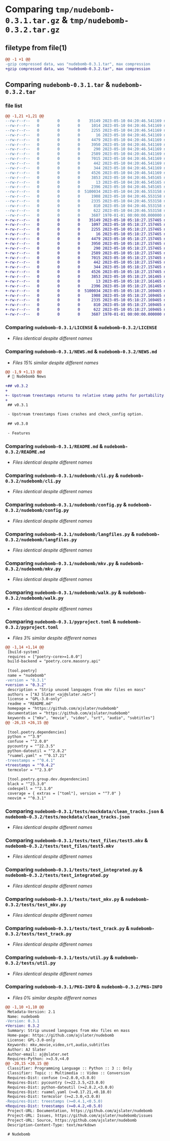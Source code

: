# Comparing `tmp/nudebomb-0.3.1.tar.gz` & `tmp/nudebomb-0.3.2.tar.gz`

## filetype from file(1)

```diff
@@ -1 +1 @@
-gzip compressed data, was "nudebomb-0.3.1.tar", max compression
+gzip compressed data, was "nudebomb-0.3.2.tar", max compression
```

## Comparing `nudebomb-0.3.1.tar` & `nudebomb-0.3.2.tar`

### file list

```diff
@@ -1,21 +1,21 @@
--rw-r--r--   0        0        0    35149 2023-05-10 04:20:46.541169 nudebomb-0.3.1/LICENSE
--rw-r--r--   0        0        0     1014 2023-05-10 04:20:46.541169 nudebomb-0.3.1/NEWS.md
--rw-r--r--   0        0        0     2255 2023-05-10 04:20:46.541169 nudebomb-0.3.1/README.md
--rw-r--r--   0        0        0       16 2023-05-10 04:20:46.541169 nudebomb-0.3.1/nudebomb/__init__.py
--rw-r--r--   0        0        0     4479 2023-05-10 04:20:46.541169 nudebomb-0.3.1/nudebomb/cli.py
--rw-r--r--   0        0        0     3950 2023-05-10 04:20:46.541169 nudebomb-0.3.1/nudebomb/config.py
--rw-r--r--   0        0        0      290 2023-05-10 04:20:46.541169 nudebomb-0.3.1/nudebomb/config_default.yaml
--rw-r--r--   0        0        0     2589 2023-05-10 04:20:46.541169 nudebomb-0.3.1/nudebomb/langfiles.py
--rw-r--r--   0        0        0     7015 2023-05-10 04:20:46.541169 nudebomb-0.3.1/nudebomb/mkv.py
--rw-r--r--   0        0        0      442 2023-05-10 04:20:46.541169 nudebomb-0.3.1/nudebomb/track.py
--rw-r--r--   0        0        0      344 2023-05-10 04:20:46.541169 nudebomb-0.3.1/nudebomb/version.py
--rw-r--r--   0        0        0     4526 2023-05-10 04:20:46.541169 nudebomb-0.3.1/nudebomb/walk.py
--rw-r--r--   0        0        0     3853 2023-05-10 04:20:46.545165 nudebomb-0.3.1/pyproject.toml
--rw-r--r--   0        0        0       13 2023-05-10 04:20:46.545165 nudebomb-0.3.1/tests/__init__.py
--rw-r--r--   0        0        0     2396 2023-05-10 04:20:46.545165 nudebomb-0.3.1/tests/mockdata/clean_tracks.json
--rw-r--r--   0        0        0  5100034 2023-05-10 04:20:46.553158 nudebomb-0.3.1/tests/test_files/test5.mkv
--rw-r--r--   0        0        0     1908 2023-05-10 04:20:46.553158 nudebomb-0.3.1/tests/test_integrated.py
--rw-r--r--   0        0        0     2335 2023-05-10 04:20:46.553158 nudebomb-0.3.1/tests/test_mkv.py
--rw-r--r--   0        0        0      810 2023-05-10 04:20:46.553158 nudebomb-0.3.1/tests/test_track.py
--rw-r--r--   0        0        0      622 2023-05-10 04:20:46.553158 nudebomb-0.3.1/tests/util.py
--rw-r--r--   0        0        0     3607 1970-01-01 00:00:00.000000 nudebomb-0.3.1/PKG-INFO
+-rw-r--r--   0        0        0    35149 2023-05-10 05:18:27.157465 nudebomb-0.3.2/LICENSE
+-rw-r--r--   0        0        0     1097 2023-05-10 05:18:27.157465 nudebomb-0.3.2/NEWS.md
+-rw-r--r--   0        0        0     2255 2023-05-10 05:18:27.157465 nudebomb-0.3.2/README.md
+-rw-r--r--   0        0        0       16 2023-05-10 05:18:27.157465 nudebomb-0.3.2/nudebomb/__init__.py
+-rw-r--r--   0        0        0     4479 2023-05-10 05:18:27.157465 nudebomb-0.3.2/nudebomb/cli.py
+-rw-r--r--   0        0        0     3950 2023-05-10 05:18:27.157465 nudebomb-0.3.2/nudebomb/config.py
+-rw-r--r--   0        0        0      290 2023-05-10 05:18:27.157465 nudebomb-0.3.2/nudebomb/config_default.yaml
+-rw-r--r--   0        0        0     2589 2023-05-10 05:18:27.157465 nudebomb-0.3.2/nudebomb/langfiles.py
+-rw-r--r--   0        0        0     7015 2023-05-10 05:18:27.157465 nudebomb-0.3.2/nudebomb/mkv.py
+-rw-r--r--   0        0        0      442 2023-05-10 05:18:27.157465 nudebomb-0.3.2/nudebomb/track.py
+-rw-r--r--   0        0        0      344 2023-05-10 05:18:27.157465 nudebomb-0.3.2/nudebomb/version.py
+-rw-r--r--   0        0        0     4526 2023-05-10 05:18:27.157465 nudebomb-0.3.2/nudebomb/walk.py
+-rw-r--r--   0        0        0     3853 2023-05-10 05:18:27.161465 nudebomb-0.3.2/pyproject.toml
+-rw-r--r--   0        0        0       13 2023-05-10 05:18:27.161465 nudebomb-0.3.2/tests/__init__.py
+-rw-r--r--   0        0        0     2396 2023-05-10 05:18:27.161465 nudebomb-0.3.2/tests/mockdata/clean_tracks.json
+-rw-r--r--   0        0        0  5100034 2023-05-10 05:18:27.169465 nudebomb-0.3.2/tests/test_files/test5.mkv
+-rw-r--r--   0        0        0     1908 2023-05-10 05:18:27.169465 nudebomb-0.3.2/tests/test_integrated.py
+-rw-r--r--   0        0        0     2335 2023-05-10 05:18:27.169465 nudebomb-0.3.2/tests/test_mkv.py
+-rw-r--r--   0        0        0      810 2023-05-10 05:18:27.169465 nudebomb-0.3.2/tests/test_track.py
+-rw-r--r--   0        0        0      622 2023-05-10 05:18:27.169465 nudebomb-0.3.2/tests/util.py
+-rw-r--r--   0        0        0     3607 1970-01-01 00:00:00.000000 nudebomb-0.3.2/PKG-INFO
```

### Comparing `nudebomb-0.3.1/LICENSE` & `nudebomb-0.3.2/LICENSE`

 * *Files identical despite different names*

### Comparing `nudebomb-0.3.1/NEWS.md` & `nudebomb-0.3.2/NEWS.md`

 * *Files 15% similar despite different names*

```diff
@@ -1,9 +1,13 @@
 # 📰 Nudebomb News
 
+## v0.3.2
+
+- Upstream treestamps returns to relative stamp paths for portability.
+
 ## v0.3.1
 
 - Upstream treestamps fixes crashes and check_config option.
 
 ## v0.3.0
 
 - Features
```

### Comparing `nudebomb-0.3.1/README.md` & `nudebomb-0.3.2/README.md`

 * *Files identical despite different names*

### Comparing `nudebomb-0.3.1/nudebomb/cli.py` & `nudebomb-0.3.2/nudebomb/cli.py`

 * *Files identical despite different names*

### Comparing `nudebomb-0.3.1/nudebomb/config.py` & `nudebomb-0.3.2/nudebomb/config.py`

 * *Files identical despite different names*

### Comparing `nudebomb-0.3.1/nudebomb/langfiles.py` & `nudebomb-0.3.2/nudebomb/langfiles.py`

 * *Files identical despite different names*

### Comparing `nudebomb-0.3.1/nudebomb/mkv.py` & `nudebomb-0.3.2/nudebomb/mkv.py`

 * *Files identical despite different names*

### Comparing `nudebomb-0.3.1/nudebomb/walk.py` & `nudebomb-0.3.2/nudebomb/walk.py`

 * *Files identical despite different names*

### Comparing `nudebomb-0.3.1/pyproject.toml` & `nudebomb-0.3.2/pyproject.toml`

 * *Files 3% similar despite different names*

```diff
@@ -1,14 +1,14 @@
 [build-system]
 requires = ["poetry-core>=1.0.0"]
 build-backend = "poetry.core.masonry.api"
 
 [tool.poetry]
 name = "nudebomb"
-version = "0.3.1"
+version = "0.3.2"
 description = "Strip unused languages from mkv files en mass"
 authors = ["AJ Slater <aj@slater.net>"]
 license = "GPL-3.0-only"
 readme = "README.md"
 homepage = "https://github.com/ajslater/nudebomb"
 documentation = "https://github.com/ajslater/nudebomb"
 keywords = ["mkv", "movie", "video", "srt", "audio", "subtitles"]
@@ -26,15 +26,15 @@
 
 [tool.poetry.dependencies]
 python = "^3.9"
 confuse = "^2.0.0"
 pycountry = "^22.3.5"
 python-dateutil = "^2.8.2"
 "ruamel.yaml" = "^0.17.21"
-treestamps = "^0.4.1"
+treestamps = "^0.4.2"
 termcolor = "^2.3.0"
 
 [tool.poetry.group.dev.dependencies]
 black = "^23.3.0"
 codespell = "^2.1.0"
 coverage = { extras = ["toml"], version = "^7.0" }
 neovim = "^0.3.1"
```

### Comparing `nudebomb-0.3.1/tests/mockdata/clean_tracks.json` & `nudebomb-0.3.2/tests/mockdata/clean_tracks.json`

 * *Files identical despite different names*

### Comparing `nudebomb-0.3.1/tests/test_files/test5.mkv` & `nudebomb-0.3.2/tests/test_files/test5.mkv`

 * *Files identical despite different names*

### Comparing `nudebomb-0.3.1/tests/test_integrated.py` & `nudebomb-0.3.2/tests/test_integrated.py`

 * *Files identical despite different names*

### Comparing `nudebomb-0.3.1/tests/test_mkv.py` & `nudebomb-0.3.2/tests/test_mkv.py`

 * *Files identical despite different names*

### Comparing `nudebomb-0.3.1/tests/test_track.py` & `nudebomb-0.3.2/tests/test_track.py`

 * *Files identical despite different names*

### Comparing `nudebomb-0.3.1/tests/util.py` & `nudebomb-0.3.2/tests/util.py`

 * *Files identical despite different names*

### Comparing `nudebomb-0.3.1/PKG-INFO` & `nudebomb-0.3.2/PKG-INFO`

 * *Files 0% similar despite different names*

```diff
@@ -1,10 +1,10 @@
 Metadata-Version: 2.1
 Name: nudebomb
-Version: 0.3.1
+Version: 0.3.2
 Summary: Strip unused languages from mkv files en mass
 Home-page: https://github.com/ajslater/nudebomb
 License: GPL-3.0-only
 Keywords: mkv,movie,video,srt,audio,subtitles
 Author: AJ Slater
 Author-email: aj@slater.net
 Requires-Python: >=3.9,<4.0
@@ -20,15 +20,15 @@
 Classifier: Programming Language :: Python :: 3 :: Only
 Classifier: Topic :: Multimedia :: Video :: Conversion
 Requires-Dist: confuse (>=2.0.0,<3.0.0)
 Requires-Dist: pycountry (>=22.3.5,<23.0.0)
 Requires-Dist: python-dateutil (>=2.8.2,<3.0.0)
 Requires-Dist: ruamel.yaml (>=0.17.21,<0.18.0)
 Requires-Dist: termcolor (>=2.3.0,<3.0.0)
-Requires-Dist: treestamps (>=0.4.1,<0.5.0)
+Requires-Dist: treestamps (>=0.4.2,<0.5.0)
 Project-URL: Documentation, https://github.com/ajslater/nudebomb
 Project-URL: Issues, https://github.com/ajslater/nudebomb/issues
 Project-URL: Source, https://github.com/ajslater/nudebomb
 Description-Content-Type: text/markdown
 
 # Nudebomb
```

